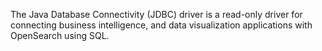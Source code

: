 The Java Database Connectivity (JDBC) driver is a read-only driver for connecting business intelligence, and data visualization applications with OpenSearch using SQL.